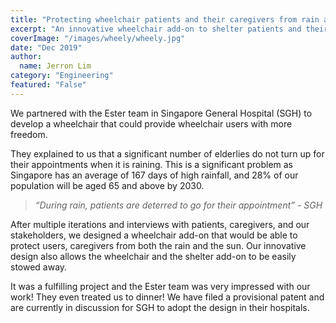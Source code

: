 ```yaml
---
title: "Protecting wheelchair patients and their caregivers from rain and shine."
excerpt: "An innovative wheelchair add-on to shelter patients and their caregivers"
coverImage: "/images/wheely/wheely.jpg"
date: "Dec 2019"
author:
  name: Jerron Lim
category: "Engineering"
featured: "False"
---
```


We partnered with the Ester team in Singapore General Hospital (SGH) to develop a wheelchair that could provide wheelchair users with more freedom.

They explained to us that a significant number of elderlies do not turn up for their appointments when it is raining. This is a significant problem as Singapore has an average of 167 days of high rainfall, and 28% of our population will be aged 65 and above by 2030.

> _“During rain, patients are deterred to go for their appointment” - SGH_

After multiple iterations and interviews with patients, caregivers, and our stakeholders, we designed a wheelchair add-on that would be able to protect users, caregivers from both the rain and the sun. Our innovative design also allows the wheelchair and the shelter add-on to be easily stowed away.

It was a fulfilling project and the Ester team was very impressed with our work! They even treated us to dinner! We have filed a provisional patent and are currently in discussion for SGH to adopt the design in their hospitals.
